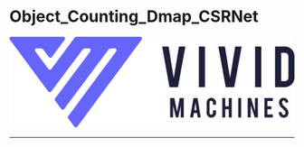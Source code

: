 # Object_Counting_Dmap_CSRNet
![VIVID MACHINES](/src_images/purple_logo_horizontal.png)  
***

###  
